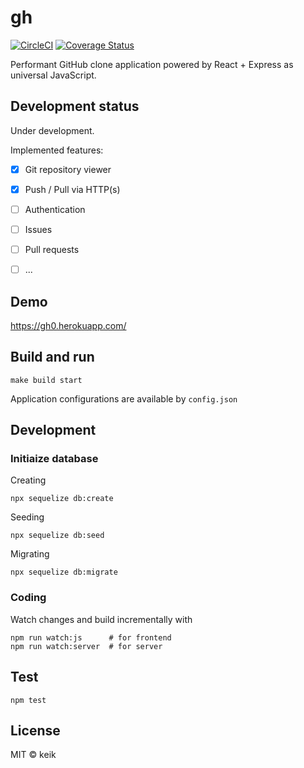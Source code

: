 # gh

[![CircleCI](https://circleci.com/gh/keik/gh/tree/develop.svg?style=svg)](https://circleci.com/gh/keik/gh/tree/develop)
[![Coverage Status](https://img.shields.io/coveralls/keik/gh.svg?style=flat-square)](https://coveralls.io/github/keik/gh)

Performant GitHub clone application powered by React + Express as universal JavaScript.


## Development status

Under development.

Implemented features:

- [x] Git repository viewer
- [x] Push / Pull via HTTP(s)
- [ ] Authentication
- [ ] Issues
- [ ] Pull requests
- [ ] ...


## Demo

https://gh0.herokuapp.com/


## Build and run

```
make build start
```

Application configurations are available by `config.json`


## Development

### Initiaize database


Creating

```
npx sequelize db:create
```

Seeding

```
npx sequelize db:seed
```

Migrating

```
npx sequelize db:migrate
```


### Coding

Watch changes and build incrementally with

```
npm run watch:js      # for frontend
npm run watch:server  # for server
```


## Test

```
npm test
```


## License

MIT &copy; keik
